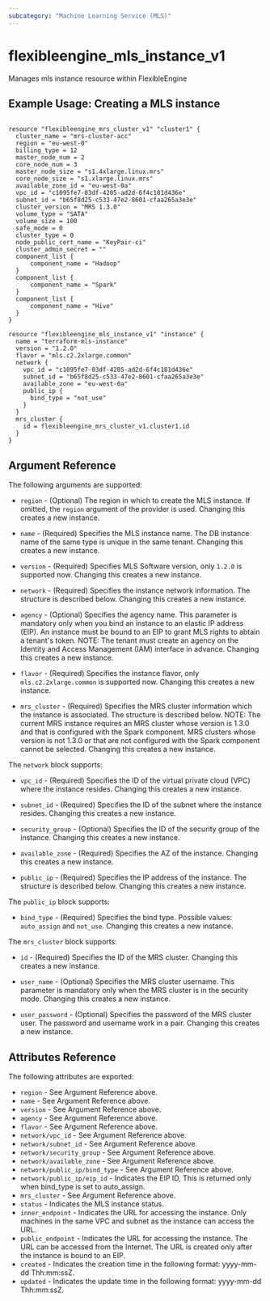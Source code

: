 ```yaml
---
subcategory: "Machine Learning Service (MLS)"
---
```


# flexibleengine_mls_instance_v1

Manages mls instance resource within FlexibleEngine

## Example Usage:  Creating a MLS instance

```hcl

resource "flexibleengine_mrs_cluster_v1" "cluster1" {
  cluster_name = "mrs-cluster-acc"
  region = "eu-west-0"
  billing_type = 12
  master_node_num = 2
  core_node_num = 3
  master_node_size = "s1.4xlarge.linux.mrs"
  core_node_size = "s1.xlarge.linux.mrs"
  available_zone_id = "eu-west-0a"
  vpc_id = "c1095fe7-03df-4205-ad2d-6f4c181d436e"
  subnet_id = "b65f8d25-c533-47e2-8601-cfaa265a3e3e"
  cluster_version = "MRS 1.3.0"
  volume_type = "SATA"
  volume_size = 100
  safe_mode = 0
  cluster_type = 0
  node_public_cert_name = "KeyPair-ci"
  cluster_admin_secret = ""
  component_list {
      component_name = "Hadoop"
  }
  component_list {
      component_name = "Spark"
  }
  component_list {
      component_name = "Hive"
  }
}

resource "flexibleengine_mls_instance_v1" "instance" {
  name = "terraform-mls-instance"
  version = "1.2.0"
  flavor = "mls.c2.2xlarge.common"
  network {
    vpc_id = "c1095fe7-03df-4205-ad2d-6f4c181d436e"
    subnet_id = "b65f8d25-c533-47e2-8601-cfaa265a3e3e"
    available_zone = "eu-west-0a"
    public_ip {
      bind_type = "not_use"
    }
  }
  mrs_cluster {
    id = flexibleengine_mrs_cluster_v1.cluster1.id
  }
}
```

## Argument Reference

The following arguments are supported:

* `region` - (Optional) The region in which to create the MLS instance. If
    omitted, the `region` argument of the provider is used. Changing this
    creates a new instance.

* `name` - (Required) Specifies the MLS instance name. The DB instance name of
    the same type is unique in the same tenant. Changing this creates a new instance.

* `version` - (Required) Specifies MLS Software version, only `1.2.0` is supported now.
  Changing this creates a new instance.

* `network` - (Required) Specifies the instance network information. The structure
  is described below. Changing this creates a new instance.

* `agency` - (Optional) Specifies the agency name. This parameter is mandatory only
  when you bind an instance to an elastic IP address (EIP). An instance must be
  bound to an EIP to grant MLS rights to abtain a tenant's token. NOTE: The tenant
  must create an agency on the Identity and Access Management (IAM) interface in
  advance. Changing this creates a new instance.

* `flavor` - (Required) Specifies the instance flavor, only `mls.c2.2xlarge.common`
  is supported now. Changing this creates a new instance.

* `mrs_cluster` - (Required) Specifies the MRS cluster information which the instance
  is associated. The structure is described below. NOTE: The current MRS instance
  requires an MRS cluster whose version is 1.3.0 and that is configured with the
  Spark component. MRS clusters whose version is not 1.3.0 or that are not configured
  with the Spark component cannot be selected. Changing this creates a new instance.

The `network` block supports:

* `vpc_id` - (Required) Specifies the ID of the virtual private cloud (VPC) where the
  instance resides. Changing this creates a new instance.

* `subnet_id` - (Required) Specifies the ID of the subnet where the instance resides.
  Changing this creates a new instance.

* `security_group` - (Optional) Specifies the ID of the security group of the instance.
  Changing this creates a new instance.

* `available_zone` - (Required) Specifies the AZ of the instance.
  Changing this creates a new instance.

* `public_ip` - (Required) Specifies the IP address of the instance. The structure is
  described below. Changing this creates a new instance.

The `public_ip` block supports:

* `bind_type` - (Required) Specifies the bind type. Possible values: `auto_assign` and
  `not_use`. Changing this creates a new instance.

The `mrs_cluster` block supports:

* `id` - (Required) Specifies the ID of the MRS cluster. Changing this creates a new instance.

* `user_name` - (Optional) Specifies the MRS cluster username. This parameter is mandatory
  only when the MRS cluster is in the security mode. Changing this creates a new instance.

* `user_password` - (Optional) Specifies the password of the MRS cluster user. The password
  and username work in a pair. Changing this creates a new instance.

## Attributes Reference

The following attributes are exported:

* `region` - See Argument Reference above.
* `name` - See Argument Reference above.
* `version` - See Argument Reference above.
* `agency` - See Argument Reference above.
* `flavor` - See Argument Reference above.
* `network/vpc_id` - See Argument Reference above.
* `network/subnet_id` - See Argument Reference above.
* `network/security_group` - See Argument Reference above.
* `network/available_zone` - See Argument Reference above.
* `network/public_ip/bind_type` - See Argument Reference above.
* `network/public_ip/eip_id` - Indicates the EIP ID, This is returned only when bind_type is
  set to auto_assign.
* `mrs_cluster` - See Argument Reference above.
* `status` - Indicates the MLS instance status.
* `inner_endpoint` - Indicates the URL for accessing the instance. Only machines in the same
  VPC and subnet as the instance can access the URL.
* `public_endpoint` - Indicates the URL for accessing the instance. The URL can be accessed
  from the Internet. The URL is created only after the instance is bound to an EIP.
* `created` - Indicates the creation time in the following format: yyyy-mm-dd Thh:mm:ssZ.
* `updated` - Indicates the update time in the following format: yyyy-mm-dd Thh:mm:ssZ.
